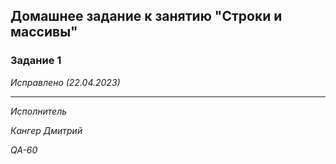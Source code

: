## Домашнее задание к занятию "Строки и массивы"

### Задание 1

*Исправлено (22.04.2023)*

***

*Исполнитель*

*Кангер Дмитрий*

*QA-60*
